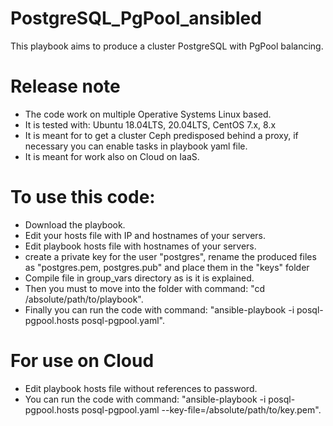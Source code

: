 # PostgreSQL_PgPool_ansibled
This playbook aims to produce a cluster PostgreSQL with PgPool balancing.

# Release note
* The code work on multiple Operative Systems Linux based.
* It is tested with: Ubuntu 18.04LTS, 20.04LTS, CentOS 7.x, 8.x
* It is meant for to get a cluster Ceph predisposed behind a proxy, if necessary you can enable tasks in playbook yaml file.
* It is meant for work also on Cloud on IaaS.

# To use this code:
* Download the playbook.
* Edit your hosts file with IP and hostnames of your servers.
* Edit playbook hosts file with hostnames of your servers.
* create a private key for the user "postgres", rename the produced files as "postgres.pem, postgres.pub" and place them in the "keys" folder
* Compile file in group_vars directory as is it is explained.
* Then you must to move into the folder with command: "cd /absolute/path/to/playbook".
* Finally you can run the code with command: "ansible-playbook -i posql-pgpool.hosts posql-pgpool.yaml".

# For use on Cloud
* Edit playbook hosts file without references to password.
* You can run the code with command: "ansible-playbook -i posql-pgpool.hosts posql-pgpool.yaml --key-file=/absolute/path/to/key.pem".
